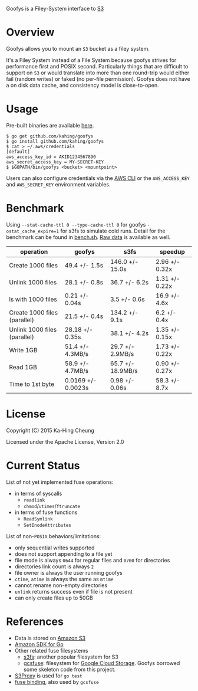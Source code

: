 Goofys is a Filey-System interface to [S3](https://aws.amazon.com/s3/)

# Overview

Goofys allows you to mount an `S3` bucket as a filey system.

It's a Filey System instead of a File System because goofys strives
for performance first and POSIX second. Particularly things that are
difficult to support on `S3` or would translate into more than one
round-trip would either fail (random writes) or faked (no per-file
permission). Goofys does not have a on disk data cache, and
consistency model is close-to-open.

# Usage

Pre-built binaries are available [here](https://github.com/kahing/goofys/releases/).

```
$ go get github.com/kahing/goofys
$ go install github.com/kahing/goofys
$ cat > ~/.aws/credentials
[default]
aws_access_key_id = AKID1234567890
aws_secret_access_key = MY-SECRET-KEY
$ $GOPATH/bin/goofys <bucket> <mountpoint>
```

Users can also configure credentials via the
[AWS CLI](https://docs.aws.amazon.com/cli/latest/userguide/cli-chap-getting-started.html)
or the `AWS_ACCESS_KEY` and `AWS_SECRET_KEY` environment variables.

# Benchmark

Using `--stat-cache-ttl 0 --type-cache-ttl 0` for goofys
`-ostat_cache_expire=1` for s3fs to simulate cold runs. Detail for the
benchmark can be found in
[bench.sh](https://github.com/kahing/goofys/blob/master/bench.sh). [Raw
data](https://github.com/kahing/goofys/blob/master/bench.data) is
available as well.

operation | goofys | s3fs | speedup
---| ------ | ------ | -----
Create 1000 files|49.4 +/- 1.5s|146.0 +/- 15.0s|2.96 +/- 0.32x
Unlink 1000 files|28.1 +/- 0.8s|36.7 +/- 6.2s|1.31 +/- 0.22x
ls with 1000 files|0.21 +/- 0.04s|3.5 +/- 0.6s|16.9 +/- 4.6x
Create 1000 files (parallel)|21.5 +/- 0.4s|134.2 +/- 9.1s|6.2 +/- 0.4x
Unlink 1000 files (parallel)|28.18 +/- 0.35s|38.1 +/- 4.2s|1.35 +/- 0.15x
Write 1GB|51.4 +/- 4.3MB/s|29.7 +/- 2.9MB/s|1.73 +/- 0.22x
Read 1GB|58.9 +/- 4.7MB/s|65.7 +/- 18.9MB/s|0.90 +/- 0.27x
Time to 1st byte|0.0169 +/- 0.0023s|0.98 +/- 0.06s|58.3 +/- 8.7x

# License

Copyright (C) 2015 Ka-Hing Cheung

Licensed under the Apache License, Version 2.0

# Current Status

List of not yet implemented fuse operations:
  * in terms of syscalls
    * `readlink`
    * `chmod`/`utimes`/`ftruncate`
  * in terms of fuse functions
    * `ReadSymlink`
    * `SetInodeAttributes`

List of non-`POSIX` behaviors/limitations:
  * only sequential writes supported
  * does not support appending to a file yet
  * file mode is always `0644` for regular files and `0700` for directories
  * directories link count is always `2`
  * file owner is always the user running goofys
  * `ctime`, `atime` is always the same as `mtime`
  * cannot rename non-empty directories
  * `unlink` returns success even if file is not present
  * can only create files up to 50GB

# References

  * Data is stored on [Amazon S3](https://aws.amazon.com/s3/)
  * [Amazon SDK for Go](https://github.com/aws/aws-sdk-go)
  * Other related fuse filesystems
    * [s3fs](https://github.com/s3fs-fuse/s3fs-fuse): another popular filesystem for S3
    * [gcsfuse](https://github.com/googlecloudplatform/gcsfuse):
      filesystem for
      [Google Cloud Storage](https://cloud.google.com/storage/). Goofys
      borrowed some skeleton code from this project.
  * [S3Proxy](https://github.com/andrewgaul/s3proxy) is used for `go test`
  * [fuse binding](https://github.com/jacobsa/fuse), also used by `gcsfuse`
